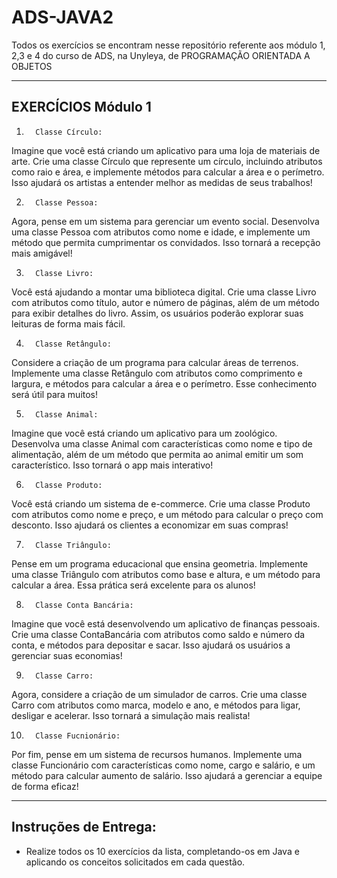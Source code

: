 # ADS-JAVA2
Todos os exercícios se encontram nesse repositório referente aos módulo 1, 2,3 e 4 do curso de ADS, na Unyleya, de PROGRAMAÇÃO ORIENTADA A OBJETOS

---------------------------------------
EXERCÍCIOS Módulo 1
---------------------------------------

1.       Classe Círculo:
Imagine que você está criando um aplicativo para uma loja de materiais de arte. Crie uma classe Círculo que represente um círculo, incluindo atributos como raio e área, e implemente métodos para calcular a área e o perímetro. Isso ajudará os artistas a entender melhor as medidas de seus trabalhos!

2.       Classe Pessoa:
Agora, pense em um sistema para gerenciar um evento social. Desenvolva uma classe Pessoa com atributos como nome e idade, e implemente um método que permita cumprimentar os convidados. Isso tornará a recepção mais amigável!

3.       Classe Livro:
Você está ajudando a montar uma biblioteca digital. Crie uma classe Livro com atributos como título, autor e número de páginas, além de um método para exibir detalhes do livro. Assim, os usuários poderão explorar suas leituras de forma mais fácil.

4.       Classe Retângulo:
Considere a criação de um programa para calcular áreas de terrenos. Implemente uma classe Retângulo com atributos como comprimento e largura, e métodos para calcular a área e o perímetro. Esse conhecimento será útil para muitos!

5.       Classe Animal:
Imagine que você está criando um aplicativo para um zoológico. Desenvolva uma classe Animal com características como nome e tipo de alimentação, além de um método que permita ao animal emitir um som característico. Isso tornará o app mais interativo!

6.       Classe Produto:
Você está criando um sistema de e-commerce. Crie uma classe Produto com atributos como nome e preço, e um método para calcular o preço com desconto. Isso ajudará os clientes a economizar em suas compras!

7.       Classe Triângulo:
Pense em um programa educacional que ensina geometria. Implemente uma classe Triângulo com atributos como base e altura, e um método para calcular a área. Essa prática será excelente para os alunos!

8.       Classe Conta Bancária:
Imagine que você está desenvolvendo um aplicativo de finanças pessoais. Crie uma classe ContaBancária com atributos como saldo e número da conta, e métodos para depositar e sacar. Isso ajudará os usuários a gerenciar suas economias!

9.       Classe Carro:
Agora, considere a criação de um simulador de carros. Crie uma classe Carro com atributos como marca, modelo e ano, e métodos para ligar, desligar e acelerar. Isso tornará a simulação mais realista!

10.       Classe Fucnionário:
Por fim, pense em um sistema de recursos humanos. Implemente uma classe Funcionário com características como nome, cargo e salário, e um método para calcular aumento de salário. Isso ajudará a gerenciar a equipe de forma eficaz!

---------------------------------------
Instruções de Entrega:
---------------------------------------
- Realize todos os 10 exercícios da lista, completando-os em Java e aplicando os conceitos solicitados em cada questão.
